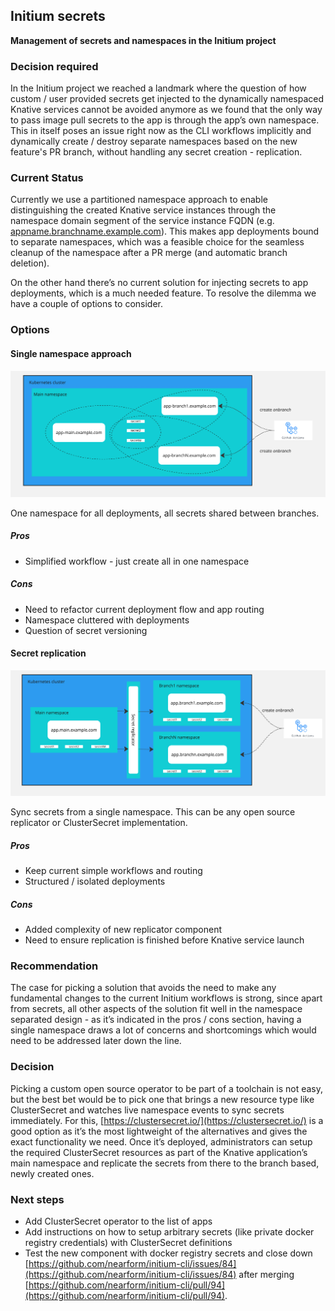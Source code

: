 ## Initium secrets

**Management of secrets and namespaces in the Initium project**

### Decision required

In the Initium project we reached a landmark where the question of how custom / user provided secrets get injected to the dynamically namespaced Knative services cannot be avoided anymore as we found that the only way to pass image pull secrets to the app is through the app’s own namespace. This in itself poses an issue right now as the CLI workflows implicitly and dynamically create / destroy separate namespaces based on the new feature's PR branch, without handling any secret creation - replication.

### Current Status

Currently we use a partitioned namespace approach to enable distinguishing the created Knative service instances through the namespace domain segment of the service instance FQDN (e.g. [appname.branchname.example.com](http://appname.branchname.example.com)). This makes app deployments bound to separate namespaces, which was a feasible choice for the seamless cleanup of the namespace after a PR merge (and automatic branch deletion).

On the other hand there’s no current solution for injecting secrets to app deployments, which is a much needed feature. To resolve the dilemma we have a couple of options to consider.

### Options

#### Single namespace approach

![Single namespace](https://raw.githubusercontent.com/nearform/initium-platform/main/architectural-design-records/img/single-namespace.jpg)

One namespace for all deployments, all secrets shared between branches.
##### Pros
* Simplified workflow - just create all in one namespace
##### Cons
* Need to refactor current deployment flow and app routing
* Namespace cluttered with deployments
* Question of secret versioning

#### Secret replication

![Secret replication](https://raw.githubusercontent.com/nearform/initium-platform/main/architectural-design-records/img/multi-namespace.jpg)

Sync secrets from a single namespace. This can be any open source replicator or ClusterSecret implementation.
##### Pros
* Keep current simple workflows and routing
* Structured / isolated deployments
##### Cons
*  Added complexity of new replicator component
*  Need to ensure replication is finished before Knative service launch

### Recommendation

The case for picking a solution that avoids the need to make any fundamental changes to the current Initium workflows is strong, since apart from secrets, all other aspects of the solution fit well in the namespace separated design - as it’s indicated in the pros / cons section, having a single namespace draws a lot of concerns and shortcomings which would need to be addressed later down the line.

### Decision

Picking a custom open source operator to be part of a toolchain is not easy, but the best bet would be to pick one that brings a new resource type like ClusterSecret and watches live namespace events to sync secrets immediately. For this, [https://clustersecret.io/](https://clustersecret.io/) is a good option as it’s the most lightweight of the alternatives and gives the exact functionality we need. Once it’s deployed, administrators can setup the required ClusterSecret resources as part of the Knative application’s main namespace and replicate the secrets from there to the branch based, newly created ones.

### Next steps

-   Add ClusterSecret operator to the list of apps
-   Add instructions on how to setup arbitrary secrets (like private docker registry credentials) with ClusterSecret definitions
-   Test the new component with docker registry secrets and close down [https://github.com/nearform/initium-cli/issues/84](https://github.com/nearform/initium-cli/issues/84) after merging [https://github.com/nearform/initium-cli/pull/94](https://github.com/nearform/initium-cli/pull/94).
